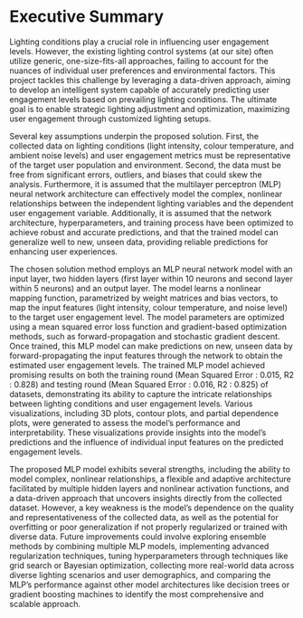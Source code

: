 # Executive Summary
Lighting conditions play a crucial role in influencing user engagement levels. However, the existing
lighting control systems (at our site) often utilize generic, one-size-fits-all approaches, failing
to account for the nuances of individual user preferences and environmental factors. This project
tackles this challenge by leveraging a data-driven approach, aiming to develop an intelligent system
capable of accurately predicting user engagement levels based on prevailing lighting conditions. The
ultimate goal is to enable strategic lighting adjustment and optimization, maximizing user engagement
through customized lighting setups.

Several key assumptions underpin the proposed solution. First, the collected data on lighting
conditions (light intensity, colour temperature, and ambient noise levels) and user engagement metrics
must be representative of the target user population and environment. Second, the data must
be free from significant errors, outliers, and biases that could skew the analysis. Furthermore, it is
assumed that the multilayer perceptron (MLP) neural network architecture can effectively model the
complex, nonlinear relationships between the independent lighting variables and the dependent user
engagement variable. Additionally, it is assumed that the network architecture, hyperparameters,
and training process have been optimized to achieve robust and accurate predictions, and that the
trained model can generalize well to new, unseen data, providing reliable predictions for enhancing
user experiences.

The chosen solution method employs an MLP neural network model with an input layer, two
hidden layers (first layer within 10 neurons and second layer within 5 neurons) and an output layer.
The model learns a nonlinear mapping function, parametrized by weight matrices and bias vectors,
to map the input features (light intensity, colour temperature, and noise level) to the target user
engagement level. The model parameters are optimized using a mean squared error loss function and
gradient-based optimization methods, such as forward-propagation and stochastic gradient descent.
Once trained, this MLP model can make predictions on new, unseen data by forward-propagating
the input features through the network to obtain the estimated user engagement levels.
The trained MLP model achieved promising results on both the training round (Mean Squared Error :
0.015, R2 : 0.828) and testing round (Mean Squared Error : 0.016, R2 : 0.825) of datasets, demonstrating
its ability to capture the intricate relationships between lighting conditions and user engagement
levels. Various visualizations, including 3D plots, contour plots, and partial dependence
plots, were generated to assess the model’s performance and interpretability. These visualizations
provide insights into the model’s predictions and the influence of individual input features on the
predicted engagement levels.

The proposed MLP model exhibits several strengths, including the ability to model complex,
nonlinear relationships, a flexible and adaptive architecture facilitated by multiple hidden layers and
nonlinear activation functions, and a data-driven approach that uncovers insights directly from the
collected dataset. However, a key weakness is the model’s dependence on the quality and representativeness
of the collected data, as well as the potential for overfitting or poor generalization if
not properly regularized or trained with diverse data. Future improvements could involve exploring
ensemble methods by combining multiple MLP models, implementing advanced regularization
techniques, tuning hyperparameters through techniques like grid search or Bayesian optimization,
collecting more real-world data across diverse lighting scenarios and user demographics, and comparing
the MLP’s performance against other model architectures like decision trees or gradient boosting
machines to identify the most comprehensive and scalable approach.

